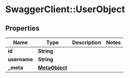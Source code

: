 # SwaggerClient::UserObject

## Properties
Name | Type | Description | Notes
------------ | ------------- | ------------- | -------------
**id** | **String** |  | 
**username** | **String** |  | 
**_meta** | [**MetaObject**](MetaObject.md) |  | 


